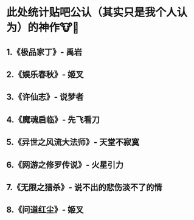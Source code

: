 # 此处统计贴吧公认（其实只是我个人认为）的神作🐮🍺

## 1.《极品家丁》- 禹岩

## 2.《娱乐春秋》- 姬叉

## 3.《许仙志》- 说梦者

## 4.《魔魂启临》- 先飞看刀

## 5.《异世之风流大法师》- 天堂不寂寞

## 6.《网游之修罗传说》- 火星引力

## 7.《无限之猎杀》- 说不出的悲伤淡不了的情

## 8.《问道红尘》- 姬叉
